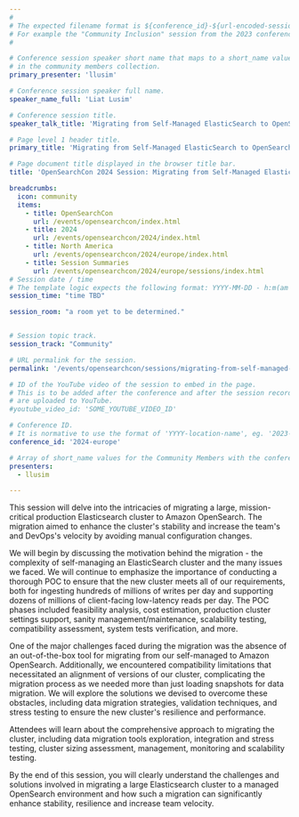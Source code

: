 ```yaml
---
#
# The expected filename format is ${conference_id}-${url-encoded-session-title}.md
# For example the "Community Inclusion" session from the 2023 conference in North America the title is "2023-north-america-community-inclusion.html"
#

# Conference session speaker short name that maps to a short_name value
# in the community members collection.
primary_presenter: 'llusim'

# Conference session speaker full name.
speaker_name_full: 'Liat Lusim'

# Conference session title.
speaker_talk_title: 'Migrating from Self-Managed ElasticSearch to OpenSearch'

# Page level 1 header title.
primary_title: 'Migrating from Self-Managed ElasticSearch to OpenSearch'

# Page document title displayed in the browser title bar.
title: 'OpenSearchCon 2024 Session: Migrating from Self-Managed ElasticSearch to OpenSearch'

breadcrumbs:
  icon: community
  items:
    - title: OpenSearchCon
      url: /events/opensearchcon/index.html
    - title: 2024
      url: /events/opensearchcon/2024/index.html
    - title: North America
      url: /events/opensearchcon/2024/europe/index.html
    - title: Session Summaries
      url: /events/opensearchcon/2024/europe/sessions/index.html
# Session date / time
# The template logic expects the following format: YYYY-MM-DD - h:m(am|pm)-(h:m(am|pm))
session_time: "time TBD"

session_room: "a room yet to be determined."


# Session topic track.
session_track: "Community"

# URL permalink for the session.
permalink: '/events/opensearchcon/sessions/migrating-from-self-managed-elasticsearch-to-opensearch.html'

# ID of the YouTube video of the session to embed in the page.
# This is to be added after the conference and after the session recordings
# are uploaded to YouTube.
#youtube_video_id: 'SOME_YOUTUBE_VIDEO_ID'

# Conference ID.
# It is normative to use the format of 'YYYY-location-name', eg. '2023-north-america'.
conference_id: '2024-europe'

# Array of short_name values for the Community Members with the conference_speaker persona whom are presenting the session. This includes the primary_speaker indicated above and any other presenters (if any).
presenters:
  - llusim

---
```

This session will delve into the intricacies of migrating a large, mission-critical production Elasticsearch cluster to Amazon OpenSearch. The migration aimed to enhance the cluster's stability and increase the team's and DevOps's velocity by avoiding manual configuration changes. 

We will begin by discussing the motivation behind the migration - the complexity of self-managing an ElasticSearch cluster and the many issues we faced. We will continue to emphasize the importance of conducting a thorough POC to ensure that the new cluster meets all of our requirements, both for ingesting hundreds of millions of writes per day and supporting dozens of millions of client-facing low-latency reads per day. The POC phases included feasibility analysis, cost estimation, production cluster settings support, sanity management/maintenance, scalability testing, compatibility assessment, system tests verification, and more. 

One of the major challenges faced during the migration was the absence of an out-of-the-box tool for migrating from our self-managed to Amazon OpenSearch. Additionally, we encountered compatibility limitations that necessitated an alignment of versions of our cluster, complicating the migration process as we needed more than just loading snapshots for data migration. We will explore the solutions we devised to overcome these obstacles, including data migration strategies, validation techniques, and stress testing to ensure the new cluster's resilience and performance. 

Attendees will learn about the comprehensive approach to migrating the cluster, including data migration tools exploration, integration and stress testing, cluster sizing assessment, management, monitoring and scalability testing.  

By the end of this session, you will clearly understand the challenges and solutions involved in migrating a large Elasticsearch cluster to a managed OpenSearch environment and how such a migration can significantly enhance stability, resilience and increase team velocity.